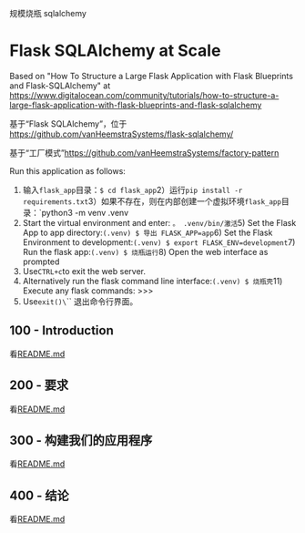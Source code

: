 规模烧瓶 sqlalchemy

# Flask SQLAlchemy at Scale

Based on "How To Structure a Large Flask Application with Flask Blueprints and Flask-SQLAlchemy" at <https://www.digitalocean.com/community/tutorials/how-to-structure-a-large-flask-application-with-flask-blueprints-and-flask-sqlalchemy>

基于“Flask SQLAlchemy”，位于<https://github.com/vanHeemstraSystems/flask-sqlalchemy/>

基于“工厂模式”<https://github.com/vanHeemstraSystems/factory-pattern>

Run this application as follows:

1) 输入`flask_app`目录：`$ cd flask_app`2）运行`pip install -r requirements.txt`3）如果不存在，则在内部创建一个虚拟环境`flask_app`目录：`python3 -m venv .venv
4) Start the virtual environment and enter: `。 .venv/bin/激活`5) Set the Flask App to app directory:`(.venv) $ 导出 FLASK_APP=app`6) Set the Flask Environment to development:`(.venv) $ export FLASK_ENV=development`7) Run the flask app:`(.venv) $ 烧瓶运行`8) Open the web interface as prompted
9) Use`CTRL+c`to exit the web server.
10) Alternatively run the flask command line interface:`(.venv) $ 烧瓶壳`11) Execute any flask commands: >>>
12) Use`exit()\`\`\` 退出命令行界面。

## 100 - Introduction

看[README.md](./100/README.md)

## 200 - 要求

看[README.md](./200/README.md)

## 300 - 构建我们的应用程序

看[README.md](./300/README.md)

## 400 - 结论

看[README.md](./400/README.md)
